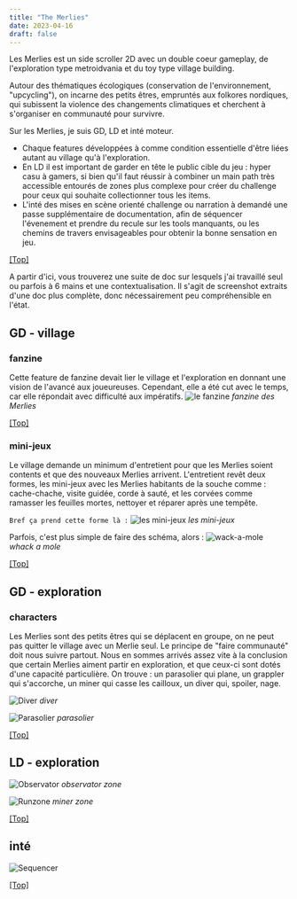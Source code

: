 ```yaml
---
title: "The Merlies"
date: 2023-04-16
draft: false
---
```



Les Merlies est un side scroller 2D avec un double coeur gameplay, de l'exploration type metroidvania et du toy type village building.

Autour des thématiques écologiques (conservation de l'environnement, "upcycling"), on incarne des petits êtres, empruntés aux folkores nordiques, qui subissent la violence des changements climatiques et cherchent à s'organiser en communauté pour survivre.

Sur les Merlies, je suis GD, LD et inté moteur. 
- Chaque features développées à comme condition essentielle d'être liées autant au village qu'à l'exploration. 
- En LD il est important de garder en tête le public cible du jeu : hyper casu à gamers, si bien qu'il faut réussir à combiner un main path très accessible entourés de zones plus complexe pour créer du challenge pour ceux qui souhaite collectionner tous les items.
- L'inté des mises en scène orienté challenge ou narration à demandé une passe supplémentaire de documentation, afin de séquencer l'évenement et prendre du recule sur les tools manquants, ou les chemins de travers envisageables pour obtenir la bonne sensation en jeu.

[[Top]](#top)

A partir d'ici, vous trouverez une suite de doc sur lesquels j'ai travaillé seul ou parfois à 6 mains et une contextualisation. Il s'agit de screenshot extraits d'une doc plus complète, donc nécessairement peu compréhensible en l'état.


## GD - village

### fanzine
Cette feature de fanzine devait lier le village et l'exploration en donnant une vision de l'avancé aux joueureuses. Cependant, elle a été cut avec le temps, car elle répondait avec difficulté aux impératifs. 
![le fanzine](./images/cartefanzine.png)
*fanzine des Merlies*

[[Top]](#top)

### mini-jeux
Le village demande un minimum d'entretient pour que les Merlies soient contents et que des nouveaux Merlies arrivent. L'entretient revêt deux formes, les mini-jeux avec les Merlies habitants de la souche comme : cache-chache, visite guidée, corde à sauté, et les corvées comme ramasser les feuilles mortes, nettoyer et réparer après une tempête.

`Bref ça prend cette forme là :`
![les mini-jeux](./images/minijeux.png)
*les mini-jeux*

Parfois, c'est plus simple de faire des schéma, alors :
![wack-a-mole](./images/guacamole.png)
*whack a mole*

[[Top]](#top)

## GD - exploration

### characters
Les Merlies sont des petits êtres qui se déplacent en groupe, on ne peut pas quitter le village avec un Merlie seul. Le principe de "faire communauté" doit nous suivre partout. Nous en sommes arrivés assez vite à la conclusion que certain Merlies aiment partir en exploration, et que ceux-ci sont dotés d'une capacité particulière. On trouve : un parasolier qui plane, un grappler qui s'accorche, un miner qui casse les cailloux, un diver qui, spoiler, nage.

![Diver](./images/diver.png) 
*diver*

![Parasolier](./images/parasolier.png)
*parasolier*

[[Top]](#top)

## LD - exploration

![Observator](./images/ld_observator.png)
*observator zone*

![Runzone](./images/minerzone.png)
*miner zone*

[[Top]](#top)

## inté 

![Sequencer](./images/sequencer.png)

[[Top]](#top)
